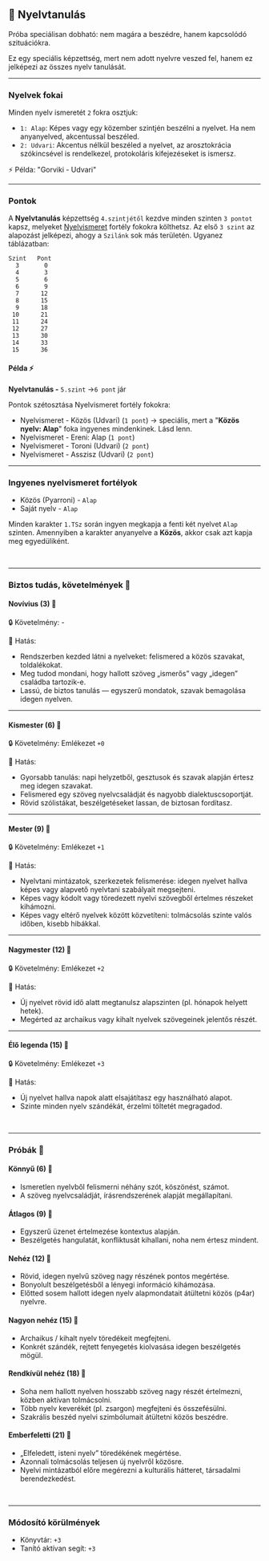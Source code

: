 ## 🔵 Nyelvtanulás

Próba speciálisan dobható: nem magára a beszédre, hanem kapcsolódó szituációkra.

Ez egy speciális képzettség, mert nem adott nyelvre veszed fel, hanem ez jelképezi az összes nyelv tanulását.

---
### Nyelvek fokai

Minden nyelv ismeretét `2` fokra osztjuk:

- `1: Alap`: Képes vagy egy közember szintjén beszélni a nyelvet. Ha nem anyanyelved, akcentussal beszéled.
- `2: Udvari`: Akcentus nélkül beszéled a nyelvet, az arosztokrácia szókincsével is rendelkezel, protokoláris kifejezéseket is ismersz.

⚡ Példa: "Gorviki - Udvari"

---
### Pontok

A **Nyelvtanulás** képzettség `4.szintjétől` kezdve minden szinten `3 pontot` kapsz, melyeket [Nyelvismeret](../fortelyok.kiemelt/nyelvismeret.md) fortély fokokra költhetsz. Az első `3 szint` az alapozást jelképezi, ahogy a `Szilánk` sok más területén. Ugyanez táblázatban:


```
Szint   Pont
  3       0
  4       3
  5       6
  6       9
  7      12
  8      15
  9      18
 10      21
 11      24
 12      27
 13      30
 14      33
 15      36
```

#### Példa ⚡

**Nyelvtanulás -** `5.szint` →`6 pont` jár

Pontok szétosztása Nyelvismeret fortély fokokra:
- Nyelvismeret - Közös (Udvari) (`1 pont`)  → speciális, mert a "**Közös nyelv: Alap**" foka ingyenes mindenkinek. Lásd lenn.
- Nyelvismeret - Ereni: Alap (`1 pont`)
- Nyelvismeret - Toroni (Udvari) (`2 pont`)
- Nyelvismeret - Asszisz (Udvari) (`2 pont`)

---
### Ingyenes nyelvismeret fortélyok

- Közös (Pyarroni) - `Alap`
- Saját nyelv - `Alap`

Minden karakter `1.TSz` során ingyen megkapja a fenti két nyelvet `Alap` szinten. Amennyiben a karakter anyanyelve a **Közös**, akkor csak azt kapja meg egyedüliként.

<br />

---
### Biztos tudás, követelmények 📖

#### Novívius (3) 📖

🔒 Követelmény: -

🌟 Hatás:
- Rendszerben kezded látni a nyelveket: felismered a közös szavakat, toldalékokat.
- Meg tudod mondani, hogy hallott szöveg „ismerős” vagy „idegen” családba tartozik-e.
- Lassú, de biztos tanulás — egyszerű mondatok, szavak bemagolása idegen nyelven.

---
#### Kismester (6) 📖

🔒 Követelmény: Emlékezet `+0`

🌟 Hatás:
- Gyorsabb tanulás: napi helyzetből, gesztusok és szavak alapján értesz meg idegen szavakat.
- Felismered egy szöveg nyelvcsaládját és nagyobb dialektuscsoportját.
- Rövid szólistákat, beszélgetéseket lassan, de biztosan fordítasz.

---
#### Mester (9) 📖

🔒 Követelmény: Emlékezet `+1`

🌟 Hatás:
- Nyelvtani mintázatok, szerkezetek felismerése: idegen nyelvet hallva képes vagy alapvető nyelvtani szabályait megsejteni.
- Képes vagy kódolt vagy töredezett nyelvi szövegből értelmes részeket kihámozni.
- Képes vagy eltérő nyelvek között közvetíteni: tolmácsolás szinte valós időben, kisebb hibákkal.

---
#### Nagymester (12) 📖

🔒 Követelmény:  Emlékezet `+2`

🌟 Hatás:
- Új nyelvet rövid idő alatt megtanulsz alapszinten (pl. hónapok helyett hetek).
- Megérted az archaikus vagy kihalt nyelvek szövegeinek jelentős részét.

---
#### Élő legenda (15) 📖

🔒 Követelmény: Emlékezet `+3`

🌟 Hatás:
- Új nyelvet hallva napok alatt elsajátítasz egy használható alapot.
- Szinte minden nyelv szándékát, érzelmi töltetét megragadod.

<br />

---
### Próbák 🎲

#### Könnyű (6) 🎲 

- Ismeretlen nyelvből felismerni néhány szót, köszönést, számot.
- A szöveg nyelvcsaládját, írásrendszerének alapját megállapítani.

#### Átlagos (9) 🎲 

- Egyszerű üzenet értelmezése kontextus alapján.
- Beszélgetés hangulatát, konfliktusát kihallani, noha nem értesz mindent.

#### Nehéz (12) 🎲 

- Rövid, idegen nyelvű szöveg nagy részének pontos megértése.
- Bonyolult beszélgetésből a lényegi információ kihámozása.
- Előtted sosem hallott idegen nyelv alapmondatait átültetni közös (p4ar) nyelvre.

#### Nagyon nehéz (15) 🎲 

- Archaikus / kihalt nyelv töredékeit megfejteni.
- Konkrét szándék, rejtett fenyegetés kiolvasása idegen beszélgetés mögül.

#### Rendkívül nehéz (18) 🎲 

- Soha nem hallott nyelven hosszabb szöveg nagy részét értelmezni, közben aktívan tolmácsolni.
- Több nyelv keverékét (pl. zsargon) megfejteni és összefésülni.
- Szakrális beszéd nyelvi szimbólumait átültetni közös beszédre.

#### Emberfeletti (21) 🎲 

- „Elfeledett, isteni nyelv” töredékének megértése.
- Azonnali tolmácsolás teljesen új nyelvről közösre.
- Nyelvi mintázatból előre megérezni a kulturális hátteret, társadalmi berendezkedést.

<br />

---
### Módosító körülmények

- Könyvtár: `+3`
- Tanító aktívan segít: `+3`
